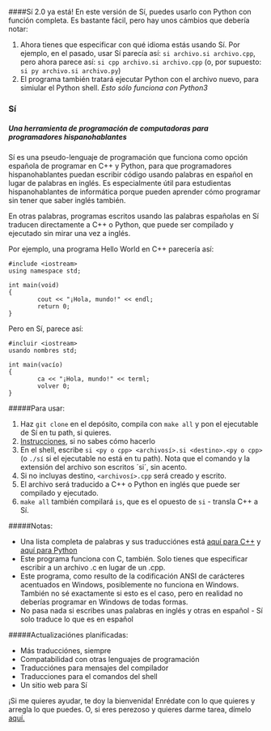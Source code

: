 ####Sí 2.0 ya está!
En este versión de Sí, puedes usarlo con Python con función completa. Es bastante fácil,
pero hay unos cámbios que debería notar:

1. Ahora tienes que especificar con qué idioma estás usando Sí. Por ejemplo, en el pasado, usar Sí parecía así: `si archivo.si archivo.cpp`, pero ahora parece así: `si cpp archivo.si archivo.cpp` (o, por supuesto: `si py archivo.si archivo.py`)
2. El programa también tratará ejecutar Python con el archivo nuevo, para simiular el Python shell. *Esto sólo funciona con Python3*

### Sí
##### Una herramienta de programación de computadoras para programadores hispanohablantes

Sí es una pseudo-lenguaje de programación que funciona como opción española de
programar en C++ y Python, para que programadores hispanohablantes puedan escribir código
usando palabras en español en lugar de palabras en inglés. Es especialmente útil
para estudientas hispanohablantes de informática porque pueden aprender cómo programar
sin tener que saber inglés también.

En otras palabras, programas escritos usando las palabras españolas en Sí traducen
directamente a C++ o Python, que puede ser compilado y ejecutado sin mirar una vez a inglés.

Por ejemplo, una programa Hello World en C++ parecería así:
```
#include <iostream>
using namespace std;

int main(void)
{
        cout << "¡Hola, mundo!" << endl;
        return 0;
}
```
Pero en Sí, parece así:
```
#incluir <iostream>
usando nombres std;

int main(vacío)
{
        ca << "¡Hola, mundo!" << terml;
        volver 0;
}
```

#####Para usar:

1. Haz `git clone` en el depósito, compila con `make all` y pon el ejecutable de Sí en tu path, si quieres.
  1. [Instrucciones](http://unix.stackexchange.com/questions/162134/how-to-execute-a-bash-script-without-typing), si no sabes cómo hacerlo
3. En el shell, escribe `si <py o cpp> <archivosí>.si <destino>.<py o cpp>` (o `./sí` si el ejecutable
no está en tu path). Nota que el comando y la extensión del archivo son escritos ´si´, sin
acento.
  1. Si no incluyas destino, `<archivosí>.cpp` será creado y escrito.
4. El archivo será traducido a C++ o Python en inglés que puede ser compilado y ejecutado.
5. `make all` también compilará `is`, que es el opuesto de `si` - transla C++ a Sí.

#####Notas:

* Una lista completa de palabras y sus traducciónes está [aquí para C++](https://docs.google.com/document/d/1c7vxJ4XN6ZArNbPVxBXsT-MwcSWAqconURG9hyf_63w/edit?usp=sharing) y [aquí para Python](https://docs.google.com/document/d/1-K0fD7VggYoBeeeJRqcQnw3W_9d-RqdDuT5c9MRoZ8E/edit?usp=sharing)
* Este programa funciona con C, también. Solo tienes que especificar escribir a un archivo .c en lugar de un .cpp.
* Este programa, como resulto de la codificación ANSI de carácteres acentuados en Windows, posiblemente no funciona en Windows. También no sé exactamente si esto es el caso, pero en realidad no deberías programar en Windows de todas formas.
* No pasa nada si escribes unas palabras en inglés y otras en español - Sí solo traduce lo que es en español

#####Actualizaciónes planificadas:

* Más traducciónes, siempre
* Compatabilidad con otras lenguajes de programación
* Traducciónes para mensajes del compilador
* Traducciones para el comandos del shell
* Un sitio web para Sí

¡Si me quieres ayudar, te doy la bienvenida! Enrédate con lo que quieres y arregla lo que puedes.
O, si eres perezoso y quieres darme tarea, dímelo [aquí.](http://goo.gl/forms/KPEAhqB33H3q5IcF2)

